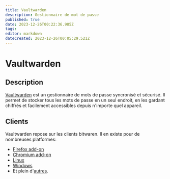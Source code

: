 ```yaml
---
title: Vaultwarden
description: Gestionnaire de mot de passe
published: true
date: 2023-12-26T00:22:36.985Z
tags: 
editor: markdown
dateCreated: 2023-12-26T00:05:29.521Z
---
```


# Vaultwarden

## Description

[Vaultwarden](https://vault.bhasher.com) est un gestionnaire de mots de passe syncronisé et sécurisé. Il permet de stocker tous les mots de passe en un seul endroit, en les gardant chiffrés et facilement accessibles depuis n'importe quel appareil.

## Clients

Vaultwarden repose sur les clients bitwaren. Il en existe pour de nombreuses platformes:
- [Firefox add-on](https://addons.mozilla.org/firefox/addon/bitwarden-password-manager/)
- [Chromium add-on](https://chrome.google.com/webstore/detail/bitwarden-free-password-m/nngceckbapebfimnlniiiahkandclblb)
- [Linux](https://vault.bitwarden.com/download/?app=desktop&platform=linux)
- [Windows](https://vault.bitwarden.com/download/?app=desktop&platform=windows)
- Et plein d'[autres](https://bitwarden.com/download/).